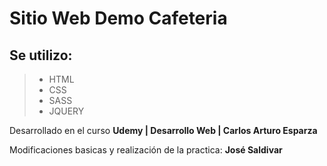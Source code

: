 # Sitio Web Demo Cafeteria

## Se utilizo:

> - HTML
> - CSS
> - SASS
> - JQUERY

Desarrollado en el curso **Udemy | Desarrollo Web | Carlos Arturo Esparza**

Modificaciones basicas y realización de la practica: **José Saldivar**

